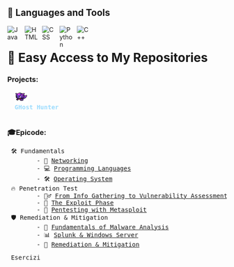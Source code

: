 ## 🧰 Languages and Tools

<img align="left" alt="Java" width="30px" style="padding-right:10px;" src="https://cdn.jsdelivr.net/gh/devicons/devicon/icons/java/java-original.svg"/>
<img align="left" alt="HTML" width="30px" style="padding-right:10px;" src="https://cdn.jsdelivr.net/gh/devicons/devicon/icons/html5/html5-plain.svg" />
<img align="left" alt="CSS" width="30px" style="padding-right:10px;" src="https://cdn.jsdelivr.net/gh/devicons/devicon/icons/css3/css3-plain.svg" />
<img align="left" alt="Python" width="30px" style="padding-right:10px;" src="https://cdn.jsdelivr.net/gh/devicons/devicon/icons/python/python-plain.svg" />
<img align="left" alt="C++" width="30px" style="padding-right:10px;" src="https://cdn.jsdelivr.net/gh/devicons/devicon/icons/cplusplus/cplusplus-line.svg" />
<br/>

# 🚀 Easy Access to My Repositories
<h3>Projects:</h3>
<pre>
  <img src="Img/haunter.png" alt="Haunter icon" width="30px" style="vertical-align: middle; padding-right: 8px;" />
  <a href="https://github.com/GigidotExe/WIP" style="font-weight: bold; text-decoration: none; color: #9cdcfe;">GHost Hunter</a>
  
</pre>


<h3>🎓Epicode:</h3>
<pre>
 🛠️ Fundamentals
        - 📡 <a href="https://github.com/Gigidotexe/Networking">Networking</a>
        - 💻 <a href="https://github.com/Gigidotexe/WIP/blob/main/README.md">Programming Languages</a>
        - 🛠️ <a href="https://github.com/Gigidotexe/WIP/blob/main/README.md">Operating System</a>
 🔥 Penetration Test
        - 🕵️‍♂️ <a href="https://github.com/Gigidotexe/WIP/blob/main/README.md">From Info Gathering to Vulnerability Assessment</a>
        - 🏹 <a href="https://github.com/Gigidotexe/WIP/blob/main/README.md">The Exploit Phase</a>
        - 📌 <a href="https://github.com/Gigidotexe/WIP/blob/main/README.md">Pentesting with Metasploit</a>
 🛡️ Remediation & Mitigation
        - 🔬 <a href="https://github.com/Gigidotexe/WIP/blob/main/README.md">Fundamentals of Malware Analysis</a>
        - 📊 <a href="https://github.com/Gigidotexe/WIP/blob/main/README.md">Splunk & Windows Server</a>
        - 🛑 <a href="https://github.com/Gigidotexe/WIP/blob/main/README.md">Remediation & Mitigation</a>
</pre>
<pre>
 Esercizi
</pre>

